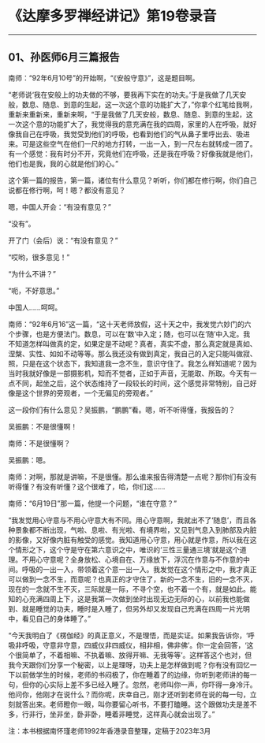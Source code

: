 # 《达摩多罗禅经讲记》第19卷录音

------

## 01、孙医师6月三篇报告

南师：“92年6月10号”的开始啊，“《安般守意》”，这是题目啊。

“老师说‘我在安般上的功夫做的不够，要我再下实在的功夫。’于是我做了几天安般，数息、随息、到意的生起，这一次这个意的功能扩大了，”你拿个红笔给我啊，重新来重新来，重新来啊，“于是我做了几天安般，数息、随息、到意的生起，这一次这个意的功能扩大了，我觉得我的意充满在我的四周，家里的人在呼吸，就好像我自己在呼吸，我觉受到他们的呼吸，也看到他们的气从鼻子里呼出去、吸进来。可是这些空气在他们一尺的地方打转，一出一入，到一尺左右就转成一团了。有一个感觉：我有时分不开，究竟他们在呼吸，还是我在呼吸？好像我就是他们，他们也是我，我的心就是他们的心。”

这个第一篇的报告，第一篇，诸位有什么意见？听听，你们都在修行啊，你们自己说都在修行啊，呵！嗯？都没有意见？

嗯，中国人开会：“有没有意见？”

“没有”。

开了门（会后）说：“有没有意见？”

“哎哟，很多意见！”

“为什么不讲？”

“呃，不好意思。”

中国人……呵呵。

南师：“92年6月16”这一篇，“这十天老师放假，这十天之中，我发觉六妙门的六个步骤，也是方便法门。数息，可以在‘数’中入定；随，也可以在‘随’中入定。我不知道怎样叫做真的定，如果定是不动呢？真者，真实不虚，那么真定就是真如、涅槃、实性、如如不动等等。那么我还没有做到真定，我自己的入定只能叫做寂、照，只是在这个状态下，我知道我一念不生，意识守住了。我怎么样知道呢？因为当时我就好像是一部摄影机，知而不觉者，正如于声音，无能取、所取。今天有一点不同，起坐之后，这个状态维持了一段较长的时间，这个感觉非常特别，自己好像是这个世界的旁观者，一个无偏见的旁观者。”

这一段你们有什么意见？吴振鹏，“鹏鹏”看。嗯，听不听得懂，我报告的？

吴振鹏：不是很懂啊！

南师：不是很懂啊？

吴振鹏：嗯。

南师：对啊，那就是讲嘛，不是很懂。那么谁来报告得清楚一点呢？那你们有没有听得懂？有没有听懂？这个很难了，哈，你们这……

南师：“6月19日”那一篇，他提一个问题，“谁在守意？”

“我发觉用心守意与不用心守意大有不同。用心守意啊，我就出不了‘随息’，而且各种景象都不断出现，气啦、息啦、有光啦、有境界啦，又见到气息入到肺部及内脏的影像，又好像内脏有触受的感觉。我知道用心守意，用心就是作意，所以我在这个情形之下，这个守是守在第六意识之中，唯识的‘三性三量通三境’就是这个道理。不用心守意呢？全身放松、心境自在、万缘放下，浮沉在作意与不作意的中间。呼吸的一出一入，带领着这个意一出一入。我发觉在这个情形之中，我才真正可以做到一念不生，而意呢？也真正的才守住了，新的一念不生，旧的一念不灭，现在的一念就不生不灭，三际就是一际，不寻个空，也不着一个有，就是如此。能知的心充满四周上下，这是我第一次做到坐时出现无边无际的心，以前我也能做到、就是睡觉的功夫，睡时是入睡了，但另外却又发现自己充满在四周一片光明中，看见自己的身体睡了。”

“今天我明白了《楞伽经》的真正意义，不是理悟，而是实证。如果我告诉你，‘呼吸非呼吸，守意非守意，四威仪非四威仪，相非相，佛非佛’。你一定会回答，‘这个很简单了，不着相嘛、不执着嘛、放得开嘛、无我等等’。这样答这个也对，但我今天跟你们分享一个秘密，以上是理呀，功夫上是怎样做到呢？你有没有回忆一下以前做学生的时候，老师的书闷极了，你在睡着了的边缘，你听到老师讲的每一句，但你的心实际上差不多已经入睡了。忽然，老师叫你一声，你吓得一身冷汗。他问你，他刚才在说什么？而你呢，庆幸自己，刚才还听到老师在说的每一句，立刻就答出来。老师瞪你一眼，叫你要留心听书，不要打瞌睡。这个跟做功夫是差不多，行非行，坐非坐，卧非卧，睡着非睡觉，这样真心就会出现了。”

注：本书根据南怀瑾老师1992年香港录音整理，定稿于2023年3月

